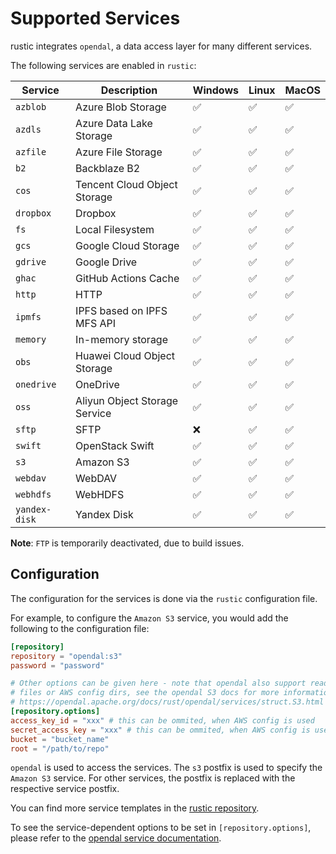 # Supported Services

rustic integrates `opendal`, a data access layer for many different services.

The following services are enabled in `rustic`:

| Service       | Description                   | Windows | Linux | MacOS |
| ------------- | ----------------------------- | ------- | ----- | ----- |
| `azblob`      | Azure Blob Storage            | ✅      | ✅    | ✅    |
| `azdls`       | Azure Data Lake Storage       | ✅      | ✅    | ✅    |
| `azfile`      | Azure File Storage            | ✅      | ✅    | ✅    |
| `b2`          | Backblaze B2                  | ✅      | ✅    | ✅    |
| `cos`         | Tencent Cloud Object Storage  | ✅      | ✅    | ✅    |
| `dropbox`     | Dropbox                       | ✅      | ✅    | ✅    |
| `fs`          | Local Filesystem              | ✅      | ✅    | ✅    |
| `gcs`         | Google Cloud Storage          | ✅      | ✅    | ✅    |
| `gdrive`      | Google Drive                  | ✅      | ✅    | ✅    |
| `ghac`        | GitHub Actions Cache          | ✅      | ✅    | ✅    |
| `http`        | HTTP                          | ✅      | ✅    | ✅    |
| `ipmfs`       | IPFS based on IPFS MFS API    | ✅      | ✅    | ✅    |
| `memory`      | In-memory storage             | ✅      | ✅    | ✅    |
| `obs`         | Huawei Cloud Object Storage   | ✅      | ✅    | ✅    |
| `onedrive`    | OneDrive                      | ✅      | ✅    | ✅    |
| `oss`         | Aliyun Object Storage Service | ✅      | ✅    | ✅    |
| `sftp`        | SFTP                          | ❌      | ✅    | ✅    |
| `swift`       | OpenStack Swift               | ✅      | ✅    | ✅    |
| `s3`          | Amazon S3                     | ✅      | ✅    | ✅    |
| `webdav`      | WebDAV                        | ✅      | ✅    | ✅    |
| `webhdfs`     | WebHDFS                       | ✅      | ✅    | ✅    |
| `yandex-disk` | Yandex Disk                   | ✅      | ✅    | ✅    |

<!-- | `ftp`         | FTP                           | ✅      | ✅    | ✅    | -->

**Note**: `FTP` is temporarily deactivated, due to build issues.

## Configuration

The configuration for the services is done via the `rustic` configuration file.

For example, to configure the `Amazon S3` service, you would add the following
to the configuration file:

```toml
[repository]
repository = "opendal:s3"
password = "password"

# Other options can be given here - note that opendal also support reading config from env
# files or AWS config dirs, see the opendal S3 docs for more information
# https://opendal.apache.org/docs/rust/opendal/services/struct.S3.html
[repository.options]
access_key_id = "xxx" # this can be ommited, when AWS config is used
secret_access_key = "xxx" # this can be ommited, when AWS config is used
bucket = "bucket_name"
root = "/path/to/repo"
```

`opendal` is used to access the services. The `s3` postfix is used to specify
the `Amazon S3` service. For other services, the postfix is replaced with the
respective service postfix.

You can find more service templates in the
[rustic repository](https://github.com/rustic-rs/rustic/tree/main/config).

To see the service-dependent options to be set in `[repository.options]`, please
refer to the
[opendal service documentation](https://opendal.apache.org/docs/rust/opendal/services/).
